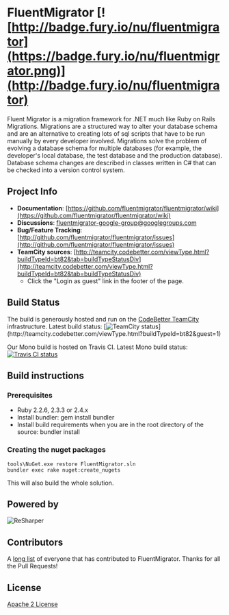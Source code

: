 # FluentMigrator [![http://badge.fury.io/nu/fluentmigrator](https://badge.fury.io/nu/fluentmigrator.png)](http://badge.fury.io/nu/fluentmigrator)

Fluent Migrator is a migration framework for .NET much like Ruby on Rails Migrations. Migrations are a structured way to alter your database schema and are an alternative to creating lots of sql scripts that have to be run manually by every developer involved. Migrations solve the problem of evolving a database schema for multiple databases (for example, the developer's local database, the test database and the production database). Database schema changes are described in classes written in C# that can be checked into a version control system.

## Project Info

* **Documentation**: [https://github.com/fluentmigrator/fluentmigrator/wiki](https://github.com/fluentmigrator/fluentmigrator/wiki)
* **Discussions**: [fluentmigrator-google-group@googlegroups.com](http://groups.google.com/group/fluentmigrator-google-group)
* **Bug/Feature Tracking**: [http://github.com/fluentmigrator/fluentmigrator/issues](http://github.com/fluentmigrator/fluentmigrator/issues)
* **TeamCity sources**: [http://teamcity.codebetter.com/viewType.html?buildTypeId=bt82&tab=buildTypeStatusDiv](http://teamcity.codebetter.com/viewType.html?buildTypeId=bt82&tab=buildTypeStatusDiv)
  * Click the "Login as guest" link in the footer of the page.

## Build Status

The build is generously hosted and run on the [CodeBetter TeamCity](http://codebetter.com/codebetter-ci/) infrastructure.
Latest build status: [![TeamCity status](http://teamcity.codebetter.com/app/rest/builds/buildType:(id:bt82)/statusIcon)](http://teamcity.codebetter.com/viewType.html?buildTypeId=bt82&guest=1)

Our Mono build is hosted on Travis CI.
Latest Mono build status: [![Travis CI status](https://travis-ci.org/fluentmigrator/fluentmigrator.svg?branch=master)](https://travis-ci.org/fluentmigrator/fluentmigrator)

## Build instructions

### Prerequisites

* Ruby 2.2.6, 2.3.3 or 2.4.x
* Install bundler: gem install bundler
* Install build requirements when you are in the root directory of the source: bundler install

### Creating the nuget packages

```
tools\NuGet.exe restore FluentMigrator.sln
bundler exec rake nuget:create_nugets
```

This will also build the whole solution.

## Powered by

![ReSharper](http://www.jetbrains.com/img/logos/logo_resharper_small.gif)

## Contributors

A [long list](https://github.com/fluentmigrator/fluentmigrator/wiki/ContributorList) of everyone that has contributed to FluentMigrator. Thanks for all the Pull Requests!

## License

[Apache 2 License](https://github.com/fluentmigrator/fluentmigrator/blob/master/LICENSE.txt)
